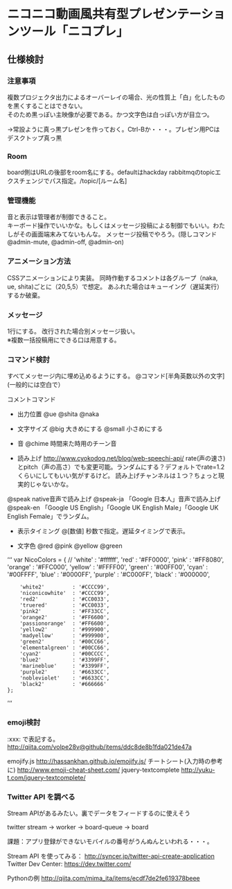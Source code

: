 

# ニコニコ動画風共有型プレゼンテーションツール「ニコプレ」


## 仕様検討

### 注意事項
複数プロジェクタ出力によるオーバーレイの場合、光の性質上「白」化したものを黒くすることはできない。  
そのため黒っぽい主映像が必要である。かつ文字色は白っぽい方が目立つ。

→常設ように真っ黒プレゼンを作っておく。Ctrl-Bか・・・。プレゼン用PCはデスクトップ真っ黒

### Room
board側はURLの後部をroom名にする。defaultはhackday
rabbitmqのtopicエクスチェンジでパス指定。/topic/[ルーム名]

### 管理機能
音と表示は管理者が制御できること。  
キーボード操作でいいかな。もしくはメッセージ投稿による制御でもいい。わたしがその画面端末みてないもんな。
メッセージ投稿でやろう。(隠しコマンド@admin-mute, @admin-off, @admin-on)


### アニメーション方法
CSSアニメーションにより実装。
同時作動するコメントは各グループ（naka, ue, shita)ごとに（20,5,5）で想定。
あふれた場合はキューイング（遅延実行）するか破棄。


### メッセージ
1行にする。
改行された場合別メッセージ扱い。  
※複数一括投稿用にできる口は用意する。

### コマンド検討
すべてメッセージ内に埋め込めるようにする。
@コマンド[半角英数以外の文字](一般的には空白で）

コメントコマンド
- 出力位置
@ue
@shita
@naka

- 文字サイズ
@big 大きめにする
@small 小さめにする

- 音
@chime 時間来た時用のチーン音

- 読み上げ
http://www.cyokodog.net/blog/web-speechi-api/
rate(声の速さ)とpitch（声の高さ）でも変更可能。ランダムにする？デフォルトでrate=1.2くらいにしてもいい気がするけど。
読み上げチャンネルは１つ？ちょっと現実的じゃないかな。

@speak native音声で読み上げ
@speak-ja 「Google 日本人」音声で読み上げ
@speak-en 「Google US English」「Google UK English Male」「Google UK English Female」でランダム。


- 表示タイミング
@[数値] 秒数で指定。遅延タイミングで表示。

- 文字色
@red
@pink
@yellow
@green

‘‘‘
	var NicoColors = {
//		'white'  : '#ffffff',
		'red'    : '#FF0000',
		'pink'   : '#FF8080',
		'orange' : '#FFC000',
		'yellow' : '#FFFF00',
		'green'  : '#00FF00',
		'cyan'   : '#00FFFF',
		'blue'   : '#0000FF',
		'purple' : '#C000FF',
		'black'  : '#000000',

		'white2'         : '#CCCC99',
		'niconicowhite'  : '#CCCC99',
		'red2'           : '#CC0033',
		'truered'        : '#CC0033',
		'pink2'          : '#FF33CC',
		'orange2'        : '#FF6600',
		'passionorange'  : '#FF6600',
		'yellow2'        : '#999900',
		'madyellow'      : '#999900',
		'green2'         : '#00CC66',
		'elementalgreen' : '#00CC66',
		'cyan2'          : '#00CCCC',
		'blue2'          : '#3399FF',
		'marineblue'     : '#3399FF',
		'purple2'        : '#6633CC',
		'nobleviolet'    : '#6633CC',
		'black2'         : '#666666'
	};
‘‘‘


### emoji検討
:xxx: で表記する。
http://qiita.com/volpe28v@github/items/ddc8de8b1fda021de47a

emojify.js
http://hassankhan.github.io/emojify.js/
チートシート(入力時の参考に)
http://www.emoji-cheat-sheet.com/
jquery-textcomplete
http://yuku-t.com/jquery-textcomplete/


### Twitter API を調べる

Stream APIがあるみたい。裏でデータをフィードするのに使えそう

twitter stream -> worker -> board-queue -> board

課題：アプリ登録ができないモバイルの番号がうんぬんといわれる・・・。

Stream API を使ってみる： http://syncer.jp/twitter-api-create-application
Twitter Dev Center: https://dev.twitter.com/

Pythonの例
http://qiita.com/mima_ita/items/ecdf7de2fe619378beee


